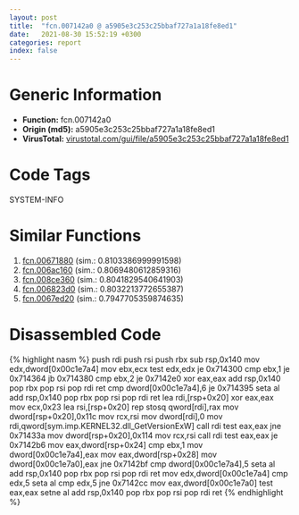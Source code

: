 ```yaml
---
layout: post
title:  "fcn.007142a0 @ a5905e3c253c25bbaf727a1a18fe8ed1"
date:   2021-08-30 15:52:19 +0300
categories: report
index: false
---
```


# Generic Information
- **Function:** fcn.007142a0
- **Origin (md5):** a5905e3c253c25bbaf727a1a18fe8ed1
- **VirusTotal:** [virustotal.com/gui/file/a5905e3c253c25bbaf727a1a18fe8ed1][virustotal_ref]

# Code Tags
<span class="tag" id="SYSTEM-INFO">SYSTEM-INFO</span>


# Similar Functions

1. [fcn.00671880][similar_1_ref] (sim.: 0.8103386999991598)
2. [fcn.006ac160][similar_2_ref] (sim.: 0.8069480612859316)
3. [fcn.008ce360][similar_3_ref] (sim.: 0.8041829540641903)
4. [fcn.006823d0][similar_4_ref] (sim.: 0.8032213772655387)
5. [fcn.0067ed20][similar_5_ref] (sim.: 0.7947705359874635)


# Disassembled Code

{% highlight nasm %}
push rdi
push rsi
push rbx
sub rsp,0x140
mov edx,dword[0x00c1e7a4]
mov ebx,ecx
test edx,edx
je 0x714300
cmp ebx,1
je 0x714364
jb 0x714380
cmp ebx,2
je 0x7142e0
xor eax,eax
add rsp,0x140
pop rbx
pop rsi
pop rdi
ret 
cmp dword[0x00c1e7a4],6
je 0x714395
seta al
add rsp,0x140
pop rbx
pop rsi
pop rdi
ret 
lea rdi,[rsp+0x20]
xor eax,eax
mov ecx,0x23
lea rsi,[rsp+0x20]
rep stosq qword[rdi],rax
mov dword[rsp+0x20],0x11c
mov rcx,rsi
mov dword[rdi],0
mov rdi,qword[sym.imp.KERNEL32.dll_GetVersionExW]
call rdi
test eax,eax
jne 0x71433a
mov dword[rsp+0x20],0x114
mov rcx,rsi
call rdi
test eax,eax
je 0x7142b6
mov eax,dword[rsp+0x24]
cmp ebx,1
mov dword[0x00c1e7a4],eax
mov eax,dword[rsp+0x28]
mov dword[0x00c1e7a0],eax
jne 0x7142bf
cmp dword[0x00c1e7a4],5
seta al
add rsp,0x140
pop rbx
pop rsi
pop rdi
ret 
mov edx,dword[0x00c1e7a4]
cmp edx,5
seta al
cmp edx,5
jne 0x7142cc
mov eax,dword[0x00c1e7a0]
test eax,eax
setne al
add rsp,0x140
pop rbx
pop rsi
pop rdi
ret 
{% endhighlight %}


[similar_1_ref]: /report/fcn.00671880@a5905e3c253c25bbaf727a1a18fe8ed1
[similar_2_ref]: /report/fcn.006ac160@c92f0480e2fbc88393d2c65c08a235e0
[similar_3_ref]: /report/fcn.008ce360@a5905e3c253c25bbaf727a1a18fe8ed1
[similar_4_ref]: /report/fcn.006823d0@c92f0480e2fbc88393d2c65c08a235e0
[similar_5_ref]: /report/fcn.0067ed20@c92f0480e2fbc88393d2c65c08a235e0
[virustotal_ref]: https://www.virustotal.com/gui/file/a5905e3c253c25bbaf727a1a18fe8ed1